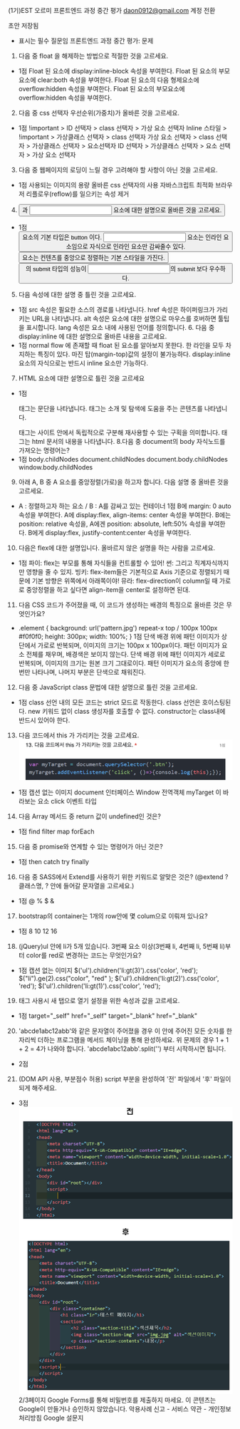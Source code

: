 (1기)EST 오르미 프론트엔드 과정 중간 평가
daon0912@gmail.com 계정 전환

초안 저장됨

- 표시는 필수 질문임
  프론트엔드 과정 중간 평가: 문제

1. 다음 중 float 을 해제하는 방법으로 적절한 것을 고르세요.

- 1점
  Float 된 요소에 display:inline-block 속성을 부여한다.
  Float 된 요소의 부모요소에 clear:both 속성을 부여한다.
  Float 된 요소의 다음 형제요소에 overflow:hidden 속성을 부여한다.
  Float 된 요소의 부모요소에 overflow:hidden 속성을 부여한다.

2. 다음 중 css 선택자 우선순위(가중치)가 올바른 것을 고르세요.

- 1점
  !important > ID 선택자 > class 선택자 > 가상 요소 선택자
  Inline 스타일 > !important > 가상클래스 선택자 > class 선택자
  가상 요소 선택자 > class 선택자 > 가상클래스 선택자 > 요소선택자
  ID 선택자 > 가상클래스 선택자 > 요소 선택자 > 가상 요소 선택자

3. 다음 중 웹페이지의 로딩이 느릴 경우 고려해야 할 사항이 아닌 것을 고르세요.

- 1점
  사용되는 이미지의 용량
  올바른 css 선택자의 사용
  자바스크립트 최적화
  브라우저 리플로우(reflow)를 일으키는 속성 제거

4. <button> 과 <input> 요소에 대한 설명으로 올바른 것을 고르세요.

- 1점
  <button> 요소의 기본 타입은 button 이다.
  <input> 요소는 인라인 요소임으로 자식으로 인라인 요소만 감싸줄수 있다.
  <button> 요소는 컨텐츠를 중앙으로 정렬하는 기본 스타일을 가진다.
  <button>의 submit 타입의 성능이 <input>의 submit 보다 우수하다.

5. 다음 속성에 대한 설명 중 틀린 것을 고르세요.

- 1점
  src 속성은 필요한 소스의 경로를 나타냅니다.
  href 속성은 하이퍼링크가 가리키는 URL을 나타냅니다.
  alt 속성은 요소에 대한 설명으로 마우스를 호버하면 툴팁을 표시합니다.
  lang 속성은 요소 내에 사용된 언어를 정의합니다. 6. 다음 중 display:inline 에 대한 설명으로 올바른 내용을 고르세요.
- 1점
  normal flow 에 존재할 때 float 된 요소를 알아보지 못한다.
  한 라인을 모두 차지하는 특징이 있다.
  마진 탑(margin-top)값의 설정이 불가능하다.
  display:inline 요소의 자식으로는 반드시 inline 요소만 가능하다.

7. HTML 요소에 대한 설명으로 틀린 것을 고르세요

- 1점
  <p> 태그는  문단을 나타냅니다.
  <head> 태그는 소개 및 탐색에 도움을 주는 콘텐츠를 나타냅니다.
  <article> 태그는 사이트 안에서 독립적으로 구분해 재사용할 수 있는 구획을 의미합니다.
  <body> 태그는 html 문서의 내용을 나타냅니다.
  8.다음 중 document의 body 자식노드를 가져오는 명령어는?
- 1점
  body.childNodes
  document.childNodes
  document.body.childNodes
  window.body.childNodes

9. 아래 A, B 중 A 요소를 중앙정렬(가로)을 하고자 합니다. 다음 설명 중 올바른 것을 고르세요.

- A : 정렬하고자 하는 요소 / B : A를 감싸고 있는 컨테이너
  1점
  B에 margin: 0 auto 속성을 부여한다.
  A에 display:flex, align-items: center 속성을 부여한다.
  B에는 position: relative 속성을, A에겐 position: absolute, left:50% 속성을 부여한다.
  B에게 display:flex, justify-content:center 속성을 부여한다.

10. 다음은 flex에 대한 설명입니다. 올바르지 않은 설명을 하는 사람을 고르세요.

- 1점
  파이: flex는 부모를 통해 자식들을 컨트롤할 수 있어!
  썬: 그리고 직계자식까지만 영향을 줄 수 있지.
  빙키: flex-item들은 기본적으로 Axis 기준으로 정렬되기 때문에 기본 방향은 위쪽에서 아래쪽이야!
  뮤라: flex-direction이 column일 때 가로로 중앙정렬을 하고 싶다면 align-item을 center로 설정하면 된대.

11. 다음 CSS 코드가 주어졌을 때, 이 코드가 생성하는 배경의 특징으로 올바른 것은 무엇인가요?

- .element {
  background: url('pattern.jpg') repeat-x top / 100px 100px #f0f0f0;
  height: 300px;
  width: 100%;
  }
  1점
  단색 배경 위에 패턴 이미지가 상단에서 가로로 반복되며, 이미지의 크기는 100px x 100px이다.
  패턴 이미지가 요소 전체를 채우며, 배경색은 보이지 않는다.
  단색 배경 위에 패턴 이미지가 세로로 반복되며, 이미지의 크기는 원본 크기 그대로이다.
  패턴 이미지가 요소의 중앙에 한 번만 나타나며, 나머지 부분은 단색으로 채워진다.

12. 다음 중 JavaScript class 문법에 대한 설명으로 틀린 것을 고르세요.

- 1점
  class 선언 내의 모든 코드는 strict 모드로 작동한다.
  class 선언은 호이스팅된다.
  new 키워드 없이 class 생성자를 호출할 수 없다.
  constructor는 class내에 반드시 있어야 한다.

13. 다음 코드에서 this 가 가리키는 것을 고르세요.
    ![alt text](image.png)

- 1점
  캡션 없는 이미지
  document 인터페이스
  Window 전역객체
  myTarget 이 바라보는 요소
  click 이벤트 타입

14. 다음 Array 메서드 중 return 값이 undefined인 것은?

- 1점
  find
  filter
  map
  forEach

15. 다음 중 promise와 연계할 수 있는 명령어가 아닌 것은?

- 1점
  then
  catch
  try
  finally

16. 다음 중 SASS에서 Extend를 사용하기 위한 키워드로 알맞은 것은? (@extend ?클래스명, ? 안에 들어갈 문자열을 고르세요.)

- 1점
  @
  %
  $
  &

17. bootstrap의 container는 1개의 row안에 몇 colum으로 이뤄져 있나요?

- 1점
  8
  10
  12
  16

18. (jQuery)ul 안에 li가 5개 있습니다. 3번째 요소 이상(3번째 li, 4번째 li, 5번째 li)부터 color를 red로 변경하는 코드는 무엇인가요?

- 1점
  캡션 없는 이미지
  $('ul').children('li:gt(3)').css('color', 'red');
$("li").ge(2).css("color", "red" );
  $('ul').children('li:gt(2)').css('color', 'red');
$('ul').children('li:gt(1)').css('color', 'red');

19. <a> 태그 사용시 새 탭으로 열기 설정을 위한 속성과 값을 고르세요.

- 1점
  target="\_self"
  href="\_self"
  target="\_blank"
  href="\_blank"

20. 'abcde1abc12abb'와 같은 문자열이 주어졌을 경우 이 안에 주어진 모든 숫자를 한자리씩 더하는 프로그램을 메서드 체이닝을 통해 완성하세요. 위 문제의 경우 1 + 1 + 2 = 4가 나와야 합니다. 'abcde1abc12abb'.split('') 부터 시작하시면 됩니다.

- 2점

21. (DOM API 사용, 부분점수 허용) script 부분을 완성하여 '전' 파일에서 '후' 파일이 되게 해주세요.

- 3점
  ![alt text](image-1.png)
  2/3페이지
  Google Forms를 통해 비밀번호를 제출하지 마세요.
  이 콘텐츠는 Google이 만들거나 승인하지 않았습니다. 악용사례 신고 - 서비스 약관 - 개인정보처리방침
  Google 설문지
